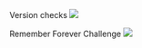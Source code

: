 Version checks
<img src="{{ site.baseurl }}/images/versionchecks.png">

Remember Forever Challenge
<img src="{{ site.baseurl }}/images/RememberForever.png">
